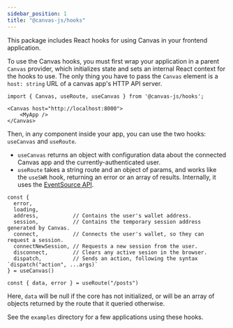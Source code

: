 ```yaml
---
sidebar_position: 1
title: "@canvas-js/hooks"
---
```


This package includes React hooks for using Canvas in your frontend
application.

To use the Canvas hooks, you must first wrap your application in a
parent `Canvas` provider, which initializes state and sets an internal
React context for the hooks to use. The only thing you have to pass
the `Canvas` element is a `host: string` URL of a canvas app's HTTP
API server.

```tsx
import { Canvas, useRoute, useCanvas } from '@canvas-js/hooks';

<Canvas host="http://localhost:8000">
	<MyApp />
</Canvas>
```

Then, in any component inside your app, you can use the two hooks:
`useCanvas` and `useRoute`.

- `useCanvas` returns an object with configuration data about the
connected Canvas app and the currently-authenticated user.
- `useRoute` takes a string route and an object of params, and works
  like the `useSWR` hook, returning an error or an array of
  results. Internally, it uses the [EventSource
  API](https://developer.mozilla.org/en-US/docs/Web/API/EventSource).

```
const {
  error,
  loading,
  address,           // Contains the user's wallet address.
  session,           // Contains the temporary session address generated by Canvas.
  connect,           // Connects the user's wallet, so they can request a session.
  connectNewSession, // Requests a new session from the user.
  disconnect,        // Clears any active sesion in the browser.
  dispatch,          // Sends an action, following the syntax `dispatch("action", ...args)`
} = useCanvas()

const { data, error } = useRoute("/posts")
```

Here, `data` will be null if the core has not initialized, or will
be an array of objects returned by the route that it queried otherwise.

See the `examples` directory for a few applications using these hooks.
